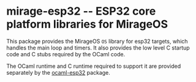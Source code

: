 # mirage-esp32 -- ESP32 core platform libraries for MirageOS

This package provides the MirageOS `OS` library for
esp32 targets, which handles the main loop and timers. It also provides
the low level C startup code and C stubs required by the OCaml code.


The OCaml runtime and C runtime required to support it are provided separately
by the [ocaml-esp32][2] package.

[2]: https://github.com/well-typed-lightbulbs/ocaml-esp32
